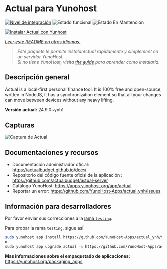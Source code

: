 <!--
Este archivo README esta generado automaticamente<https://github.com/YunoHost/apps/tree/master/tools/readme_generator>
No se debe editar a mano.
-->

# Actual para Yunohost

[![Nivel de integración](https://dash.yunohost.org/integration/actual.svg)](https://ci-apps.yunohost.org/ci/apps/actual/) ![Estado funcional](https://ci-apps.yunohost.org/ci/badges/actual.status.svg) ![Estado En Mantención](https://ci-apps.yunohost.org/ci/badges/actual.maintain.svg)

[![Instalar Actual con Yunhost](https://install-app.yunohost.org/install-with-yunohost.svg)](https://install-app.yunohost.org/?app=actual)

*[Leer este README en otros idiomas.](./ALL_README.md)*

> *Este paquete le permite instalarActual rapidamente y simplement en un servidor YunoHost.*  
> *Si no tiene YunoHost, visita [the guide](https://yunohost.org/install) para aprender como instalarla.*

## Descripción general

Actual is a local-first personal finance tool. It is 100% free and open-source, written in NodeJS, it has a synchronization element so that all your changes can move between devices without any heavy lifting.

**Versión actual:** 24.9.0~ynh1

## Capturas

![Captura de Actual](./doc/screenshots/screenshot.png)

## Documentaciones y recursos

- Documentación administrador oficial: <https://actualbudget.github.io/docs/>
- Repositorio del código fuente oficial de la aplicación : <https://github.com/actualbudget/actual-server>
- Catálogo YunoHost: <https://apps.yunohost.org/app/actual>
- Reportar un error: <https://github.com/YunoHost-Apps/actual_ynh/issues>

## Información para desarrolladores

Por favor enviar sus correcciones a la [rama `testing`](https://github.com/YunoHost-Apps/actual_ynh/tree/testing).

Para probar la rama `testing`, sigue asÍ:

```bash
sudo yunohost app install https://github.com/YunoHost-Apps/actual_ynh/tree/testing --debug
o
sudo yunohost app upgrade actual -u https://github.com/YunoHost-Apps/actual_ynh/tree/testing --debug
```

**Mas informaciones sobre el empaquetado de aplicaciones:** <https://yunohost.org/packaging_apps>
